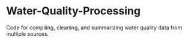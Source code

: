 # Water-Quality-Processing
Code for compiling, cleaning, and summarizing water quality data from multiple sources. 
